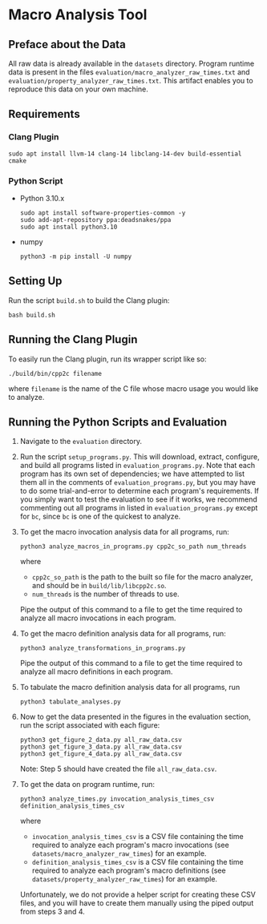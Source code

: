# Macro Analysis Tool

## Preface about the Data
All raw data is already available in the `datasets` directory.
Program runtime data is present in the files `evaluation/macro_analyzer_raw_times.txt` and `evaluation/property_analyzer_raw_times.txt`.
This artifact enables you to reproduce this data on your own machine.

## Requirements

### Clang Plugin
```
sudo apt install llvm-14 clang-14 libclang-14-dev build-essential cmake
```

### Python Script
- Python 3.10.x
  ```
  sudo apt install software-properties-common -y
  sudo add-apt-repository ppa:deadsnakes/ppa
  sudo apt install python3.10
  ```
- numpy
  ```
  python3 -m pip install -U numpy
  ```

## Setting Up
Run the script `build.sh` to build the Clang plugin:
```
bash build.sh
```

## Running the Clang Plugin
To easily run the Clang plugin, run its wrapper script like so:
```
./build/bin/cpp2c filename
```
where `filename` is the name of the C file whose macro usage you would like to analyze.

## Running the Python Scripts and Evaluation
1. Navigate to the `evaluation` directory.
2. Run the script `setup_programs.py`.
   This will download, extract, configure, and build all programs listed in `evaluation_programs.py`.
   Note that each program has its own set of dependencies; we have attempted to list them all in the comments of `evaluation_programs.py`, but you may have to do some trial-and-error to determine each program's requirements.
   If you simply want to test the evaluation to see if it works, we recommend commenting out all programs in listed in `evaluation_programs.py` except for `bc`, since `bc` is one of the quickest to analyze.
3. To get the macro invocation analysis data for all programs, run:
   ```
   python3 analyze_macros_in_programs.py cpp2c_so_path num_threads
   ```
   where
   - `cpp2c_so_path` is the path to the built so file for the macro analyzer, and should be in `build/lib/libcpp2c.so`.
   - `num_threads` is the number of threads to use.
   
   Pipe the output of this command to a file to get the time required to analyze all macro invocations in each program.
4. To get the macro definition analysis data for all programs, run:
   ```
   python3 analyze_transformations_in_programs.py
   ```
   
   Pipe the output of this command to a file to get the time required to analyze all macro definitions in each program.
5. To tabulate the macro definition analysis data for all programs, run
   ```
   python3 tabulate_analyses.py
   ```
6. Now to get the data presented in the figures in the evaluation section, run the script associated with each figure:
    ```
   python3 get_figure_2_data.py all_raw_data.csv
   python3 get_figure_3_data.py all_raw_data.csv
   python3 get_figure_4_data.py all_raw_data.csv
   ```

   Note: Step 5 should have created the file `all_raw_data.csv`.
7. To get the data on program runtime, run:
   ```
   python3 analyze_times.py invocation_analysis_times_csv definition_analysis_times_csv
   ```
   where
   - `invocation_analysis_times_csv` is a CSV file containing the time required to analyze each program's macro invocations (see `datasets/macro_analyzer_raw_times`) for an example.
   - `definition_analysis_times_csv` is a CSV file containing the time required to analyze each program's macro definitions (see `datasets/property_analyzer_raw_times`) for an example.
  
   Unfortunately, we do not provide a helper script for creating these CSV files, and you will have to create them manually using the piped output from steps 3 and 4.
